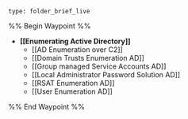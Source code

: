 
```ccard
type: folder_brief_live
```
%% Begin Waypoint %%
- **[[Enumerating Active Directory]]**
	- [[AD Enumeration over C2]]
	- [[Domain Trusts Enumeration AD]]
	- [[Group managed Service Accounts AD]]
	- [[Local Administrator Password Solution AD]]
	- [[RSAT Enumeration AD]]
	- [[User Enumeration AD]]

%% End Waypoint %%
